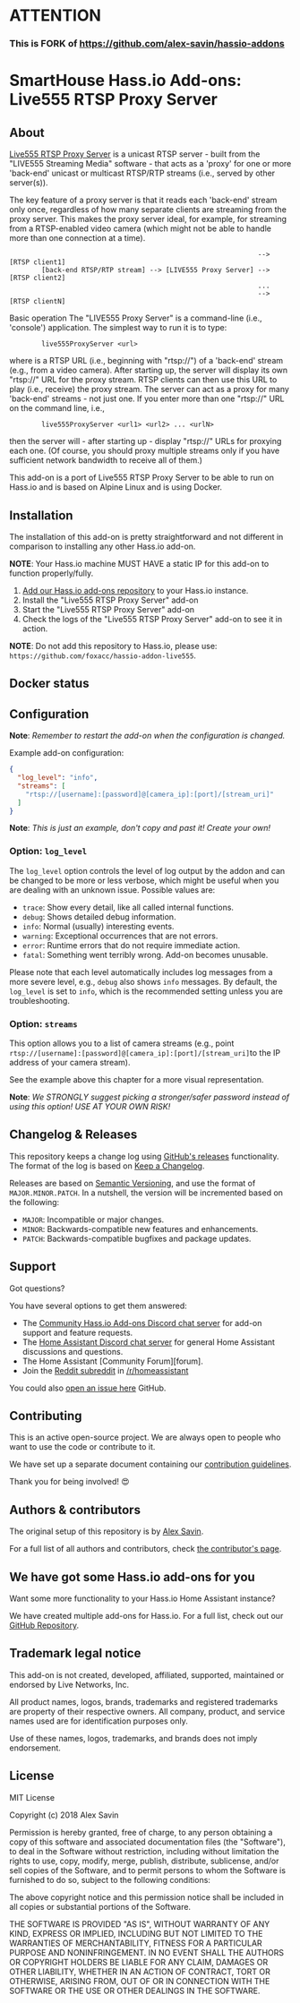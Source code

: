 
# ATTENTION #
### This is FORK of https://github.com/alex-savin/hassio-addons


# SmartHouse Hass.io Add-ons: Live555 RTSP Proxy Server

## About

[Live555 RTSP Proxy Server][live555] is a unicast RTSP server - built from the
"LIVE555 Streaming Media" software - that acts as a 'proxy' for one or more
'back-end' unicast or multicast RTSP/RTP streams (i.e., served by other server(s)).

The key feature of a proxy server is that it reads each 'back-end' stream only once, regardless of how many separate clients are streaming from the proxy server. This makes the proxy server ideal, for example, for streaming from a RTSP-enabled video camera (which might not be able to handle more than one connection at a time).
```
                                                              --> [RTSP client1]
        [back-end RTSP/RTP stream] --> [LIVE555 Proxy Server] --> [RTSP client2]
                                                              ...
                                                              --> [RTSP clientN]
```
Basic operation
The "LIVE555 Proxy Server" is a command-line (i.e., 'console') application. The simplest way to run it is to type:
```
        live555ProxyServer <url>
```
where <url> is a RTSP URL (i.e., beginning with "rtsp://") of a 'back-end' stream (e.g., from a video camera). 
After starting up, the server will display its own "rtsp://" URL for the proxy stream. RTSP clients can then use 
this URL to play (i.e., receive) the proxy stream.
The server can act as a proxy for many 'back-end' streams - not just one. If you enter more than one "rtsp://" URL 
on the command line, i.e.,
```
        live555ProxyServer <url1> <url2> ... <urlN>
```
then the server will - after starting up - display "rtsp://" URLs for proxying each one. (Of course, you should 
proxy multiple streams only if you have sufficient network bandwidth to receive all of them.)


This add-on is a port of Live555 RTSP Proxy Server to be able to run on Hass.io 
and is based on Alpine Linux and is using Docker.

## Installation

The installation of this add-on is pretty straightforward and not different in
comparison to installing any other Hass.io add-on.

**NOTE**: Your Hass.io machine MUST HAVE a static IP for this add-on to function
properly/fully.

1. [Add our Hass.io add-ons repository][repository] to your Hass.io instance.
1. Install the "Live555 RTSP Proxy Server" add-on
1. Start the "Live555 RTSP Proxy Server" add-on
1. Check the logs of the "Live555 RTSP Proxy Server" add-on to see it in action.

**NOTE**: Do not add this repository to Hass.io, please use:
`https://github.com/foxacc/hassio-addon-live555`.

## Docker status


## Configuration

**Note**: _Remember to restart the add-on when the configuration is changed._

Example add-on configuration:

```json
{
  "log_level": "info",
  "streams": [
    "rtsp://[username]:[password]@[camera_ip]:[port]/[stream_uri]"
  ]
}
```

**Note**: _This is just an example, don't copy and past it! Create your own!_

### Option: `log_level`

The `log_level` option controls the level of log output by the addon and can
be changed to be more or less verbose, which might be useful when you are
dealing with an unknown issue. Possible values are:

- `trace`: Show every detail, like all called internal functions.
- `debug`: Shows detailed debug information.
- `info`: Normal (usually) interesting events.
- `warning`: Exceptional occurrences that are not errors.
- `error`:  Runtime errors that do not require immediate action.
- `fatal`: Something went terribly wrong. Add-on becomes unusable.

Please note that each level automatically includes log messages from a
more severe level, e.g., `debug` also shows `info` messages. By default,
the `log_level` is set to `info`, which is the recommended setting unless
you are troubleshooting.

### Option: `streams`

This option allows you to a list of camera streams (e.g., point 
`rtsp://[username]:[password]@[camera_ip]:[port]/[stream_uri]`to the IP address of your camera stream).

See the example above this chapter for a more visual representation.

**Note**: _We STRONGLY suggest picking a stronger/safer password instead of
using this option! USE AT YOUR OWN RISK!_

## Changelog & Releases

This repository keeps a change log using [GitHub's releases][releases]
functionality. The format of the log is based on
[Keep a Changelog][keepchangelog].

Releases are based on [Semantic Versioning][semver], and use the format
of ``MAJOR.MINOR.PATCH``. In a nutshell, the version will be incremented
based on the following:

- ``MAJOR``: Incompatible or major changes.
- ``MINOR``: Backwards-compatible new features and enhancements.
- ``PATCH``: Backwards-compatible bugfixes and package updates.

## Support

Got questions?

You have several options to get them answered:

- The [Community Hass.io Add-ons Discord chat server][discord] for add-on
  support and feature requests.
- The [Home Assistant Discord chat server][discord-ha] for general Home
  Assistant discussions and questions.
- The Home Assistant [Community Forum][forum].
- Join the [Reddit subreddit][reddit] in [/r/homeassistant][reddit]

You could also [open an issue here][issue] GitHub.

## Contributing

This is an active open-source project. We are always open to people who want to
use the code or contribute to it.

We have set up a separate document containing our
[contribution guidelines](CONTRIBUTING.md).

Thank you for being involved! :heart_eyes:

## Authors & contributors

The original setup of this repository is by [Alex Savin][alex-savin].

For a full list of all authors and contributors,
check [the contributor's page][contributors].

## We have got some Hass.io add-ons for you

Want some more functionality to your Hass.io Home Assistant instance?

We have created multiple add-ons for Hass.io. For a full list, check out
our [GitHub Repository][repository].

## Trademark legal notice

This add-on is not created, developed, affiliated, supported, maintained
or endorsed by Live Networks, Inc.

All product names, logos, brands, trademarks and registered trademarks are
property of their respective owners. All company, product, and service names
used are for identification purposes only.

Use of these names, logos, trademarks, and brands does not imply endorsement.

## License

MIT License

Copyright (c) 2018 Alex Savin

Permission is hereby granted, free of charge, to any person obtaining a copy
of this software and associated documentation files (the "Software"), to deal
in the Software without restriction, including without limitation the rights
to use, copy, modify, merge, publish, distribute, sublicense, and/or sell
copies of the Software, and to permit persons to whom the Software is
furnished to do so, subject to the following conditions:

The above copyright notice and this permission notice shall be included in all
copies or substantial portions of the Software.

THE SOFTWARE IS PROVIDED "AS IS", WITHOUT WARRANTY OF ANY KIND, EXPRESS OR
IMPLIED, INCLUDING BUT NOT LIMITED TO THE WARRANTIES OF MERCHANTABILITY,
FITNESS FOR A PARTICULAR PURPOSE AND NONINFRINGEMENT. IN NO EVENT SHALL THE
AUTHORS OR COPYRIGHT HOLDERS BE LIABLE FOR ANY CLAIM, DAMAGES OR OTHER
LIABILITY, WHETHER IN AN ACTION OF CONTRACT, TORT OR OTHERWISE, ARISING FROM,
OUT OF OR IN CONNECTION WITH THE SOFTWARE OR THE USE OR OTHER DEALINGS IN THE
SOFTWARE.

[commits]: https://github.com/alex-savin/hassio-addons/live555/commits/master
[contributors]: https://github.com/alex-savinhassio-addons/live555/graphs/contributors
[discord-ha]: https://discord.gg/c5DvZ4e
[discord-shield]: https://img.shields.io/discord/478094546522079232.svg
[discord]: https://discord.me/hassioaddons
[forum-shield]: https://img.shields.io/badge/community-forum-brightgreen.svg
[alex-savin]: https://github.com/alex-savin
[issue]: https://github.com/alex-savin/hassio-addons/issues
[keepchangelog]: http://keepachangelog.com/en/1.0.0/
[license-shield]: https://img.shields.io/github/license/hassio-addons/addon-pi-hole.svg
[maintenance-shield]: https://img.shields.io/maintenance/yes/2018.svg
[live555]: http://www.live555.com/proxyServer/
[reddit]: https://reddit.com/r/homeassistant
[releases]: https://github.com/alex-savin/hassio-addons/releases
[repository]: https://github.com/alex-savin/hassio-addons/
[semver]: http://semver.org/spec/v2.0.0.html
